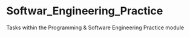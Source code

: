 # Softwar_Engineering_Practice
Tasks within the Programming &amp; Software Engineering Practice module
